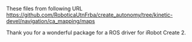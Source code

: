 These files from following URL  
https://github.com/RoboticaUtnFrba/create_autonomy/tree/kinetic-devel/navigation/ca_mapping/maps  

Thank you for a wonderful package for a ROS driver for iRobot Create 2. 
